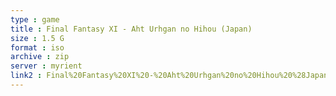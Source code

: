 ```yaml
---
type : game
title : Final Fantasy XI - Aht Urhgan no Hihou (Japan)
size : 1.5 G
format : iso
archive : zip
server : myrient
link2 : Final%20Fantasy%20XI%20-%20Aht%20Urhgan%20no%20Hihou%20%28Japan%29
---
```

